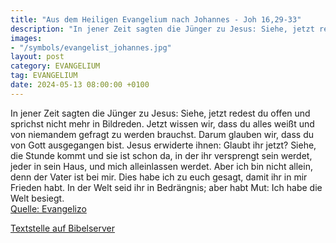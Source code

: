 ```yaml
---
title: "Aus dem Heiligen Evangelium nach Johannes - Joh 16,29-33"
description: "In jener Zeit sagten die Jünger zu Jesus: Siehe, jetzt redest du offen und sprichst nicht mehr in Bildreden. Jetzt wissen wir, dass du alles weißt und von niemandem gefragt zu werden brauchst. Darum glauben wir, dass du von Gott ausgegangen bist. Jesus erwiderte ihnen: Glaubt ihr...."
images:
- "/symbols/evangelist_johannes.jpg"
layout: post
category: EVANGELIUM
tag: EVANGELIUM
date: 2024-05-13 08:00:00 +0100
---
```

In jener Zeit sagten die Jünger zu Jesus: Siehe, jetzt redest du offen und sprichst nicht mehr in Bildreden.
Jetzt wissen wir, dass du alles weißt und von niemandem gefragt zu werden brauchst. Darum glauben wir, dass du von Gott ausgegangen bist.
Jesus erwiderte ihnen: Glaubt ihr jetzt?
Siehe, die Stunde kommt und sie ist schon da, in der ihr versprengt sein werdet, jeder in sein Haus, und mich alleinlassen werdet.<!--more--> Aber ich bin nicht allein, denn der Vater ist bei mir.
Dies habe ich zu euch gesagt, damit ihr in mir Frieden habt. In der Welt seid ihr in Bedrängnis; aber habt Mut: Ich habe die Welt besiegt.<br>
[Quelle: Evangelizo](https://evangeliumtagfuertag.org/DE/gospel)

[Textstelle auf Bibelserver](https://www.bibleserver.com/EU/Johannes16,29-33)
